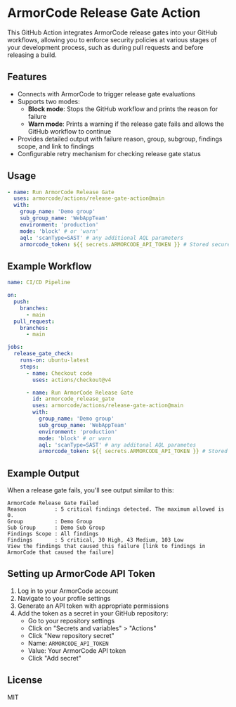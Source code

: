 # ArmorCode Release Gate Action

This GitHub Action integrates ArmorCode release gates into your GitHub workflows, allowing you to enforce security policies at various stages of your development process, such as during pull requests and before releasing a build.

## Features

- Connects with ArmorCode to trigger release gate evaluations
- Supports two modes:
  - **Block mode**: Stops the GitHub workflow and prints the reason for failure
  - **Warn mode**: Prints a warning if the release gate fails and allows the GitHub workflow to continue
- Provides detailed output with failure reason, group, subgroup, findings scope, and link to findings
- Configurable retry mechanism for checking release gate status

## Usage

```yaml
- name: Run ArmorCode Release Gate
  uses: armorcode/actions/release-gate-action@main
  with:
    group_name: 'Demo group'
    sub_group_name: 'WebAppTeam'
    environment: 'production'
    mode: 'block' # or 'warn'
    aql: 'scanType=SAST' # any additional AQL parameters
    armorcode_token: ${{ secrets.ARMORCODE_API_TOKEN }} # Stored securely as a GitHub Secret
```

## Example Workflow

```yaml
name: CI/CD Pipeline

on:
  push:
    branches:
      - main
  pull_request:
    branches:
      - main

jobs:
  release_gate_check:
    runs-on: ubuntu-latest
    steps:
      - name: Checkout code
        uses: actions/checkout@v4

      - name: Run ArmorCode Release Gate
        id: armorcode_release_gate
        uses: armorcode/actions/release-gate-action@main 
        with:
          group_name: 'Demo group'
          sub_group_name: 'WebAppTeam'
          environment: 'production'
          mode: 'block' # or warn
          aql: 'scanType=SAST' # any additonal AQL parametes
          armorcode_token: ${{ secrets.ARMORCODE_API_TOKEN }} # Stored securely as a GitHub Secret
```

## Example Output

When a release gate fails, you'll see output similar to this:

```
ArmorCode Release Gate Failed
Reason         : 5 critical findings detected. The maximum allowed is 0.
Group          : Demo Group
Sub Group      : Demo Sub Group
Findings Scope : All findings
Findings       : 5 critical, 30 High, 43 Medium, 103 Low
View the findings that caused this failure [link to findings in ArmorCode that caused the failure]
```

## Setting up ArmorCode API Token

1. Log in to your ArmorCode account
2. Navigate to your profile settings
3. Generate an API token with appropriate permissions
4. Add the token as a secret in your GitHub repository:
   - Go to your repository settings
   - Click on "Secrets and variables" > "Actions"
   - Click "New repository secret"
   - Name: `ARMORCODE_API_TOKEN`
   - Value: Your ArmorCode API token
   - Click "Add secret"

## License

MIT
